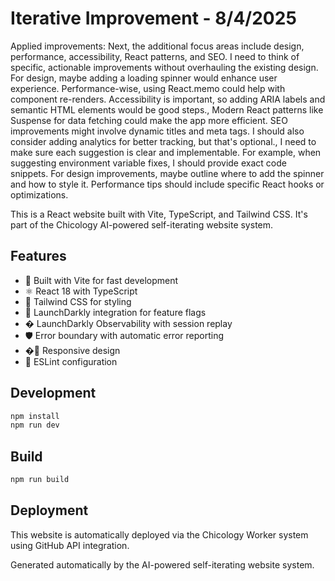# Iterative Improvement - 8/4/2025

Applied improvements: Next, the additional focus areas include design, performance, accessibility, React patterns, and SEO. I need to think of specific, actionable improvements without overhauling the existing design. For design, maybe adding a loading spinner would enhance user experience. Performance-wise, using React.memo could help with component re-renders. Accessibility is important, so adding ARIA labels and semantic HTML elements would be good steps., Modern React patterns like Suspense for data fetching could make the app more efficient. SEO improvements might involve dynamic titles and meta tags. I should also consider adding analytics for better tracking, but that's optional., I need to make sure each suggestion is clear and implementable. For example, when suggesting environment variable fixes, I should provide exact code snippets. For design improvements, maybe outline where to add the spinner and how to style it. Performance tips should include specific React hooks or optimizations.

This is a React website built with Vite, TypeScript, and Tailwind CSS. It's part of the Chicology AI-powered self-iterating website system.

## Features

- 🚀 Built with Vite for fast development
- ⚛️ React 18 with TypeScript
- 🎨 Tailwind CSS for styling
- 🚦 LaunchDarkly integration for feature flags
- � LaunchDarkly Observability with session replay
- 🛡️ Error boundary with automatic error reporting
- �📱 Responsive design
- 🔧 ESLint configuration

## Development

```bash
npm install
npm run dev
```

## Build

```bash
npm run build
```

## Deployment

This website is automatically deployed via the Chicology Worker system using GitHub API integration.

Generated automatically by the AI-powered self-iterating website system.
